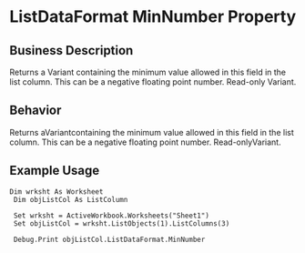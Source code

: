 # ListDataFormat MinNumber Property

## Business Description
Returns a Variant containing the minimum value allowed in this field in the list column. This can be a negative floating point number. Read-only Variant.

## Behavior
Returns aVariantcontaining the minimum value allowed in this field in the list column.  This can be a negative floating point number. Read-onlyVariant.

## Example Usage
```vba
Dim wrksht As Worksheet 
 Dim objListCol As ListColumn 
 
 Set wrksht = ActiveWorkbook.Worksheets("Sheet1") 
 Set objListCol = wrksht.ListObjects(1).ListColumns(3) 
 
 Debug.Print objListCol.ListDataFormat.MinNumber
```